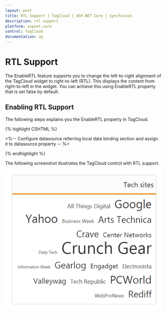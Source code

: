 ```yaml
---
layout: post
title: RTL Support | TagCloud | ASP.NET Core | Syncfusion
description: rtl support
platform: aspnet-core
control: TagCloud
documentation: ug
---
```


# RTL Support

The EnableRTL feature supports you to change the left-to-right alignment of the TagCloud widget to right-to-left (RTL). This displays the content from right-to-left in the widget. You can achieve this using EnableRTL property that is set false by default.

## Enabling RTL Support

The following steps explains you the EnableRTL property in TagCloud.

{% highlight CSHTML %}

<%-- Configure datasource referring local data binding section and assign it to datasource property -- %>

<ej-tag-cloud id="tagcloud" datasource="ViewBag.datasource" title="Tech sites" enable-rtl="true">
    <e-tag-cloud-fields text="Text" url="Url" frequency="Frequency" />
</ej-tag-cloud>

{% endhighlight %}

The following screenshot illustrates the TagCloud control with RTL support.

![](RTL-Support_images/RTL-Support_img1.png)